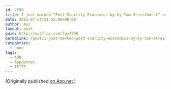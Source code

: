 ```yaml
---
id: 7799
title: I just marked “Post-Scarcity Economics by by Tom Streithorst” as a favorite in Readability. http://www.readability.com/articles/utiumagn
date: 2013-07-31T21:55:00+00:00
author: Avi
layout: post
guid: http://aviflax.com/?p=7799
permalink: /post/i-just-marked-post-scarcity-economics-by-by-tom-streithorst-as-a-favorite-in-readability-httpwww-readability-comarticlesutiumagn/
categories:
  - none
tags:
  - ADN
  - Appdotnet
  - IFTTT
---
```

(Originally published [on App.net](http://alpha.app.net/aviflax/post/8307257).)